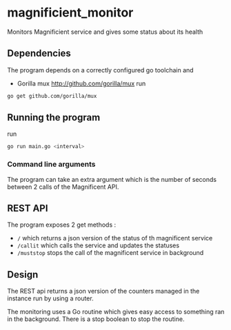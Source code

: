 # magnificient_monitor
Monitors Magnificient service and gives some status about its health
## Dependencies
The program depends on a correctly configured go toolchain and 
- Gorilla mux http://github.com/gorilla/mux
run 
```bash
go get github.com/gorilla/mux
```
## Running the program
run
```bash
go run main.go <interval>
```
### Command line arguments
The program can take an extra argument which is the number of seconds between 2 calls of the Magnificent API.
## REST API
The program exposes 2 get methods :
- `/` which returns a json version of the status of th magnificent service
- `/callit` which calls the service and updates the statuses
- `/muststop` stops the call of the magnificent service in background
## Design
The REST api returns a json version of the counters managed in the instance run by using a router.

The monitoring uses a Go routine which gives easy access to something ran in the background. There is a stop boolean to stop the routine.
